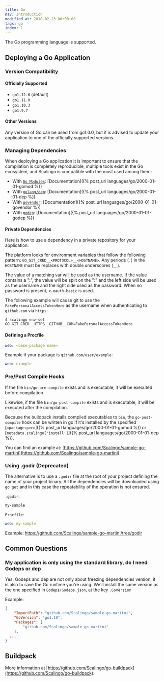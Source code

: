 ```yaml
---
title: Go
nav: Introduction
modified_at: 2018-02-23 00:00:00
tags: go
index: 1
---
```


The Go programming language is supported.

## Deploying a Go Application

### Version Compatibility

#### Officially Supported

* `go1.12.6` (default)
* `go1.11.0`
* `go1.10.3`
* `go1.9.7`

#### Other Versions

Any version of Go can be used from go1.0.0, but it is advised to update your
application to one of the officially supported versions.

### Managing Dependencies

When deploying a Go application it is important to ensure that the compilation
is completely reproducible, multiple tools exist in the Go ecosystem, and
Scalingo is compatible with the most used among them:

* With [`Go Modules`](https://github.com/golang/go/wiki/Modules): [Documentation]({% post_url languages/go/2000-01-01-gomod %})
* With [`golang/dep`](https://github.com/golang/dep): [Documentation]({% post_url languages/go/2000-01-01-dep %})
* With [`govendor`](https://github.com/kardianos/govendor): [Documentation]({% post_url languages/go/2000-01-01-govendor %})
* With [`godep`](https://github.com/tools/godep): [Documentation]({% post_url languages/go/2000-01-01-godep %})

#### Private Dependencies

Here is how to use a dependency in a private repository for your application.

The platform looks for environment variables that follow the following pattern:
`GO_GIT_CRED__<PROTOCOL>__<HOSTNAME>`.  Any periods (`.`) in the `HOSTNAME` must
be replaces with double underscores (`__`).

The value of a matching var will be used as the username. If the value contains
a ":", the value will be split on the ":" and the left side will be used as the
username and the right side used as the password. When no password is present,
`x-oauth-basic` is used.

The following example will cause git to use the `FakePersonalAccessTokenHere` as
the username when authenticating to `github.com` via `https`:

```console
$ scalingo env-set GO_GIT_CRED__HTTPS__GITHUB__COM=FakePersoalAccessTokenHere
```

#### Defining a Procfile

```yaml
web: <base package name>
```

Example if your package is `github.com/user/example`:

```yaml
web: example
```

### Pre/Post Compile Hooks

If the file `bin/go-pre-compile` exists and is executable, it will be executed before compilation.

Likewise, if the file `bin/go-post-compile` exists and is executable, it will be executed after the compilation.

Because the buildpack installs compiled executables to `bin`, the
`go-post-compile` hook can be written in go if it's installed by the specified
[`<packagespec>`]({% post_url languages/go/2000-01-01-gomod %}) or [`metadata.scalingo['install']`]({% post_url languages/go/2000-01-01-dep %}).

You can find an example at: [https://github.com/Scalingo/sample-go-martini](https://github.com/Scalingo/sample-go-martini)

### Using .godir (Deprecated)

The alternative is to use a `.godir` file at the root of your project
defining the name of your project binary. All the dependencies will be
downloaded using `go get` and in this case the repeatability of the
operation is not ensured.

`.godir`:

```text
my-sample
```

`Procfile`:

```yaml
web: my-sample
```

Example: https://github.com/Scalingo/sample-go-martini/tree/godir

## Common Questions

### My application is only using the standard library, do I need Godeps or dep

Yes, Godeps and dep are not only about freezing dependencies version, it is
also to save the Go runtime you're using. We'll install the same version as the
one specified in `Godeps/Godeps.json`, at the key `.GoVersion`

Example:

```json
{
	"ImportPath": "github.com/Scalingo/sample-go-maritni",
	"GoVersion": "go1.10",
	"Packages": [
		"github.com/Scalingo/sample-go-martini"
	],
  ...
}
```

## Buildpack

More information at [https://github.com/Scalingo/go-buildpack](https://github.com/Scalingo/go-buildpack).
